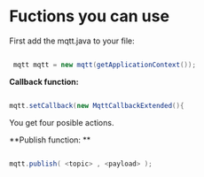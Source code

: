 <H1>Fuctions you can use</H1>

First add the mqtt.java to your file:

```JAVA

 mqtt mqtt = new mqtt(getApplicationContext());
 ```
 
**Callback function:** 
 
 ```JAVA
 
 mqtt.setCallback(new MqttCallbackExtended(){
 
 ```
 You get four posible actions.
 
  **Publish function: **
 
 ```JAVA
 
 mqtt.publish( <topic> , <payload> );
 
 ```
 
 
 
